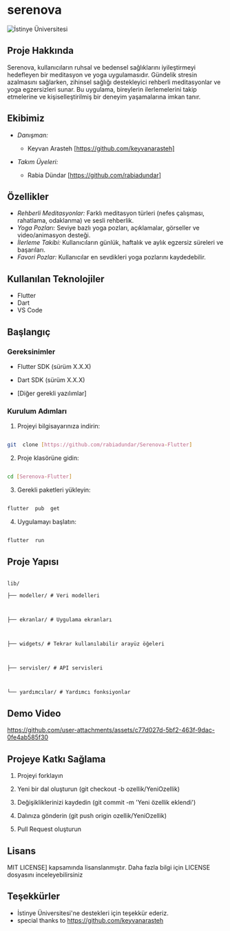 # serenova

![İstinye Üniversitesi](https://unitededucation.com/_next/image?url=https%3A%2F%2Fwww.unitededucation.com%2Flinklogoch%2Fistinye-university-logo.png&w=3840&q=75)

## Proje Hakkında

Serenova, kullanıcıların ruhsal ve bedensel sağlıklarını iyileştirmeyi hedefleyen bir meditasyon ve yoga uygulamasıdır. Gündelik stresin azalmasını sağlarken, zihinsel sağlığı destekleyici rehberli meditasyonlar ve yoga egzersizleri sunar. Bu uygulama, bireylerin ilerlemelerini takip etmelerine ve kişiselleştirilmiş bir deneyim yaşamalarına imkan tanır.

## Ekibimiz

- *Danışman:* 
  - Keyvan Arasteh [https://github.com/keyvanarasteh]

- *Takım Üyeleri:*
  - Rabia Dündar [https://github.com/rabiadundar]

## Özellikler

- *Rehberli Meditasyonlar:* Farklı meditasyon türleri (nefes çalışması, rahatlama, odaklanma) ve sesli rehberlik.
- *Yoga Pozları:* Seviye bazlı yoga pozları, açıklamalar, görseller ve video/animasyon desteği.
- *İlerleme Takibi:* Kullanıcıların günlük, haftalık ve aylık egzersiz süreleri ve başarıları.
- *Favori Pozlar:* Kullanıcılar en sevdikleri yoga pozlarını kaydedebilir.

## Kullanılan Teknolojiler

- Flutter
- Dart
- VS Code


## Başlangıç

  

### Gereksinimler

- Flutter SDK (sürüm X.X.X)

- Dart SDK (sürüm X.X.X)

- [Diğer gerekli yazılımlar]

### Kurulum Adımları

1. Projeyi bilgisayarınıza indirin:

```bash

git  clone [https://github.com/rabiadundar/Serenova-Flutter]

```

  

2. Proje klasörüne gidin:

```bash

cd [Serenova-Flutter]

```

  

3. Gerekli paketleri yükleyin:

```bash

flutter  pub  get

```

  

4. Uygulamayı başlatın:

```bash

flutter  run

```

  

## Proje Yapısı

```

lib/

├── modeller/ # Veri modelleri

  

├── ekranlar/ # Uygulama ekranları

  

├── widgets/ # Tekrar kullanılabilir arayüz öğeleri

  

├── servisler/ # API servisleri

  

└── yardımcılar/ # Yardımcı fonksiyonlar

```

  

## Demo Video

https://github.com/user-attachments/assets/c77d027d-5bf2-463f-9dac-0fe4ab585f30
  

## Projeye Katkı Sağlama

1. Projeyi forklayın

  

2. Yeni bir dal oluşturun (git checkout -b ozellik/YeniOzellik)

  

3. Değişikliklerinizi kaydedin (git commit -m 'Yeni özellik eklendi')

  

4. Dalınıza gönderin (git push origin ozellik/YeniOzellik)

5. Pull Request oluşturun

  

## Lisans

MIT LICENSE] kapsamında lisanslanmıştır. Daha fazla bilgi için LICENSE dosyasını inceleyebilirsiniz

  

## Teşekkürler

- İstinye Üniversitesi'ne destekleri için teşekkür ederiz.
- special thanks to https://github.com/keyvanarasteh 

